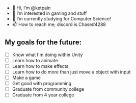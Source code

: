 - 👋 Hi, I’m @ketpain
- 👀 I’m interested in gaming and stuff
- 🌱 I’m currently studying for Computer Science!
- 📫 How to reach me; discord is Chase#4288

## My goals for the future:
- [ ] Know what I'm doing within Unity
- [ ] Learn how to animate
- [ ] Learn how to make effects
- [ ] Learn how to do more than just move a object with input
- [ ] Make a game
- [ ] Get good with programming
- [ ] Graduate from community college
- [ ] Graduate from 4 year college
